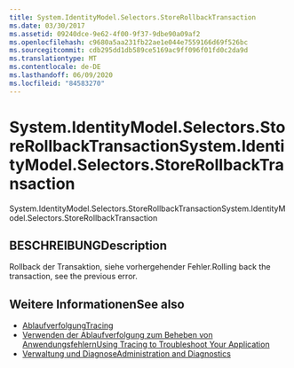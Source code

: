 ```yaml
---
title: System.IdentityModel.Selectors.StoreRollbackTransaction
ms.date: 03/30/2017
ms.assetid: 09240dce-9e62-4f00-9f37-9dbe90a09af2
ms.openlocfilehash: c9680a5aa231fb22ae1e044e7559166d69f526bc
ms.sourcegitcommit: cdb295dd1db589ce5169ac9ff096f01fd0c2da9d
ms.translationtype: MT
ms.contentlocale: de-DE
ms.lasthandoff: 06/09/2020
ms.locfileid: "84583270"
---
```

# <a name="systemidentitymodelselectorsstorerollbacktransaction"></a><span data-ttu-id="a44fb-102">System.IdentityModel.Selectors.StoreRollbackTransaction</span><span class="sxs-lookup"><span data-stu-id="a44fb-102">System.IdentityModel.Selectors.StoreRollbackTransaction</span></span>
<span data-ttu-id="a44fb-103">System.IdentityModel.Selectors.StoreRollbackTransaction</span><span class="sxs-lookup"><span data-stu-id="a44fb-103">System.IdentityModel.Selectors.StoreRollbackTransaction</span></span>  
  
## <a name="description"></a><span data-ttu-id="a44fb-104">BESCHREIBUNG</span><span class="sxs-lookup"><span data-stu-id="a44fb-104">Description</span></span>  
 <span data-ttu-id="a44fb-105">Rollback der Transaktion, siehe vorhergehender Fehler.</span><span class="sxs-lookup"><span data-stu-id="a44fb-105">Rolling back the transaction, see the previous error.</span></span>  
  
## <a name="see-also"></a><span data-ttu-id="a44fb-106">Weitere Informationen</span><span class="sxs-lookup"><span data-stu-id="a44fb-106">See also</span></span>

- [<span data-ttu-id="a44fb-107">Ablaufverfolgung</span><span class="sxs-lookup"><span data-stu-id="a44fb-107">Tracing</span></span>](index.md)
- [<span data-ttu-id="a44fb-108">Verwenden der Ablaufverfolgung zum Beheben von Anwendungsfehlern</span><span class="sxs-lookup"><span data-stu-id="a44fb-108">Using Tracing to Troubleshoot Your Application</span></span>](using-tracing-to-troubleshoot-your-application.md)
- [<span data-ttu-id="a44fb-109">Verwaltung und Diagnose</span><span class="sxs-lookup"><span data-stu-id="a44fb-109">Administration and Diagnostics</span></span>](../index.md)
